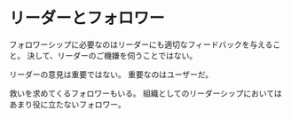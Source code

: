 # リーダーとフォロワー

フォロワーシップに必要なのはリーダーにも適切なフィードバックを与えること。
決して、リーダーのご機嫌を伺うことではない。

リーダーの意見は重要ではない。
重要なのはユーザーだ。

救いを求めてくるフォロワーもいる。
組織としてのリーダーシップにおいてはあまり役に立たないフォロワー。
